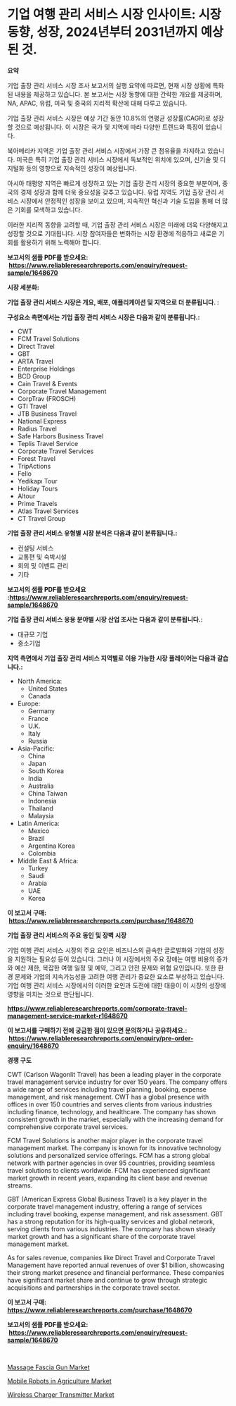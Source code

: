 <p><h1>기업 여행 관리 서비스 시장 인사이트: 시장 동향, 성장, 2024년부터 2031년까지 예상된 것.</h1></p><p><strong>요약</strong></p>
<p><p>기업 출장 관리 서비스 시장 조사 보고서의 실행 요약에 따르면, 현재 시장 상황에 특화된 내용을 제공하고 있습니다. 본 보고서는 시장 동향에 대한 간략한 개요를 제공하며, NA, APAC, 유럽, 미국 및 중국의 지리적 확산에 대해 다루고 있습니다.</p><p>기업 출장 관리 서비스 시장은 예상 기간 동안 10.8%의 연평균 성장률(CAGR)로 성장할 것으로 예상됩니다. 이 시장은 국가 및 지역에 따라 다양한 트렌드와 특징이 있습니다.</p><p>북아메리카 지역은 기업 출장 관리 서비스 시장에서 가장 큰 점유율을 차지하고 있습니다. 미국은 특히 기업 출장 관리 서비스 시장에서 독보적인 위치에 있으며, 신기술 및 디지털화 등의 영향으로 지속적인 성장이 예상됩니다.</p><p>아시아 태평양 지역은 빠르게 성장하고 있는 기업 출장 관리 시장의 중요한 부분이며, 중국의 경제 성장과 함께 더욱 중요성을 갖추고 있습니다. 유럽 지역도 기업 출장 관리 서비스 시장에서 안정적인 성장을 보이고 있으며, 지속적인 혁신과 기술 도입을 통해 더 많은 기회를 모색하고 있습니다.</p><p>이러한 지리적 동향을 고려할 때, 기업 출장 관리 서비스 시장은 미래에 더욱 다양해지고 성장할 것으로 기대됩니다. 시장 참여자들은 변화하는 시장 환경에 적응하고 새로운 기회를 활용하기 위해 노력해야 합니다.</p></p>
<p><strong>보고서의 샘플 PDF를 받으세요: &nbsp;<a href="https://www.reliableresearchreports.com/enquiry/request-sample/1648670">https://www.reliableresearchreports.com/enquiry/request-sample/1648670</a></strong></p>
<p><strong>시장 세분화:</strong></p>
<p><strong> 기업 출장 관리 서비스 시장은 개요, 배포, 애플리케이션 및 지역으로 더 분류됩니다. :</strong></p>
<p><strong>구성요소 측면에서는 기업 출장 관리 서비스 시장은 다음과 같이 분류됩니다.:</strong></p>
<p><ul><li>CWT</li><li>FCM Travel Solutions</li><li>Direct Travel</li><li>GBT</li><li>ARTA Travel</li><li>Enterprise Holdings</li><li>BCD Group</li><li>Cain Travel & Events</li><li>Corporate Travel Management</li><li>CorpTrav (FROSCH)</li><li>GTI Travel</li><li>JTB Business Travel</li><li>National Express</li><li>Radius Travel</li><li>Safe Harbors Business Travel</li><li>Teplis Travel Service</li><li>Corporate Travel Services</li><li>Forest Travel</li><li>TripActions</li><li>Fello</li><li>Yedikapı Tour</li><li>Holiday Tours</li><li>Altour</li><li>Prime Travels</li><li>Atlas Travel Services</li><li>CT Travel Group</li></ul></p>
<p><strong> 기업 출장 관리 서비스 유형별 시장 분석은 다음과 같이 분류됩니다.:</strong></p>
<p><ul><li>컨설팅 서비스</li><li>교통편 및 숙박시설</li><li>회의 및 이벤트 관리</li><li>기타</li></ul></p>
<p><strong>보고서의 샘플 PDF를 받으세요 :<a href="https://www.reliableresearchreports.com/enquiry/request-sample/1648670">https://www.reliableresearchreports.com/enquiry/request-sample/1648670</a></strong></p>
<p><strong> 기업 출장 관리 서비스 응용 분야별 시장 산업 조사는 다음과 같이 분류됩니다.:</strong></p>
<p><ul><li>대규모 기업</li><li>중소기업</li></ul></p>
<p><strong>지역 측면에서 기업 출장 관리 서비스 지역별로 이용 가능한 시장 플레이어는 다음과 같습니다.:</strong></p>
<p><ul>
    <li>
        North America:
        <ul>
            <li>United States</li>
            <li>Canada</li>
        </ul>
    </li>
    <li>
        Europe:
        <ul>
            <li>Germany</li>
            <li>France</li>
            <li>U.K.</li>
            <li>Italy</li>
            <li>Russia</li>
        </ul>
    </li>
    <li>
        Asia-Pacific:
        <ul>
            <li>China</li>
            <li>Japan</li>
            <li>South Korea</li>
            <li>India</li>
            <li>Australia</li>
            <li>China Taiwan</li>
            <li>Indonesia</li>
            <li>Thailand</li>
            <li>Malaysia</li>
        </ul>
    </li>
    <li>
        Latin America:
        <ul>
            <li>Mexico</li>
            <li>Brazil</li>
            <li>Argentina Korea</li>
            <li>Colombia</li>
        </ul>
    </li>
    <li>
        Middle East & Africa:
        <ul>
            <li>Turkey</li>
            <li>Saudi</li>
            <li>Arabia</li>
            <li>UAE</li>
            <li>Korea</li>
        </ul>
    </li>
    </ul></p>
<p><strong>이 보고서 구매: &nbsp;<a href="https://www.reliableresearchreports.com/purchase/1648670">https://www.reliableresearchreports.com/purchase/1648670</a></strong></p>
<p><strong>기업 출장 관리 서비스의 주요 동인 및 장벽 시장</strong></p>
<p><p>기업 여행 관리 서비스 시장의 주요 요인은 비즈니스의 급속한 글로벌화와 기업의 성장을 지원하는 필요성 등이 있습니다. 그러나 이 시장에서의 주요 장애는 여행 비용의 증가와 예산 제한, 복잡한 여행 일정 및 예약, 그리고 안전 문제와 위험 요인입니다. 또한 환경 문제와 기업의 지속가능성을 고려한 여행 관리가 중요한 요소로 부상하고 있습니다. 기업 여행 관리 서비스 시장에서의 이러한 요인과 도전에 대한 대응이 이 시장의 성장에 영향을 미치는 것으로 판단됩니다.</p></p>
<p><strong><a href="https://www.reliableresearchreports.com/corporate-travel-management-service-market-r1648670">https://www.reliableresearchreports.com/corporate-travel-management-service-market-r1648670</a></strong></p>
<p><strong>이 보고서를 구매하기 전에 궁금한 점이 있으면 문의하거나 공유하세요.: &nbsp;<a href="https://www.reliableresearchreports.com/enquiry/pre-order-enquiry/1648670">https://www.reliableresearchreports.com/enquiry/pre-order-enquiry/1648670</a></strong></p>
<p><strong>경쟁 구도</strong></p>
<p><p>CWT (Carlson Wagonlit Travel) has been a leading player in the corporate travel management service industry for over 150 years. The company offers a wide range of services including travel planning, booking, expense management, and risk management. CWT has a global presence with offices in over 150 countries and serves clients from various industries including finance, technology, and healthcare. The company has shown consistent growth in the market, especially with the increasing demand for comprehensive corporate travel services.</p><p>FCM Travel Solutions is another major player in the corporate travel management market. The company is known for its innovative technology solutions and personalized service offerings. FCM has a strong global network with partner agencies in over 95 countries, providing seamless travel solutions to clients worldwide. FCM has experienced significant market growth in recent years, expanding its client base and revenue streams.</p><p>GBT (American Express Global Business Travel) is a key player in the corporate travel management industry, offering a range of services including travel booking, expense management, and risk assessment. GBT has a strong reputation for its high-quality services and global network, serving clients from various industries. The company has shown steady market growth and has a significant share of the corporate travel management market.</p><p>As for sales revenue, companies like Direct Travel and Corporate Travel Management have reported annual revenues of over $1 billion, showcasing their strong market presence and financial performance. These companies have significant market share and continue to grow through strategic acquisitions and partnerships in the corporate travel sector.</p></p>
<p><strong>이 보고서 구매: &nbsp; <a href="https://www.reliableresearchreports.com/purchase/1648670">https://www.reliableresearchreports.com/purchase/1648670</a></strong></p>
<p><strong>보고서의 샘플 PDF를 받으세요: &nbsp;<a href="https://www.reliableresearchreports.com/enquiry/request-sample/1648670">https://www.reliableresearchreports.com/enquiry/request-sample/1648670</a></strong><strong></strong></p>
<p>&nbsp;</p>
<p><p><a href="https://www.linkedin.com/pulse/massage-fascia-gun-market-analysis-sze-forecasted-period-qh5vc?trackingId=YcOJnHhv43BqYzLHuK77Nw%3D%3D">Massage Fascia Gun Market</a></p><p><a href="https://github.com/Sinjinluong3e0awx2m195k76/Market-Research-Report-List-2/blob/main/mobile-robots-in-agriculture-market.md">Mobile Robots in Agriculture Market</a></p><p><a href="https://www.linkedin.com/pulse/wireless-charger-transmitter-market-insights-cagr-trends-ppnnc?trackingId=35x3BGqscvnX5yAKnYle%2FA%3D%3D">Wireless Charger Transmitter Market</a></p></p>